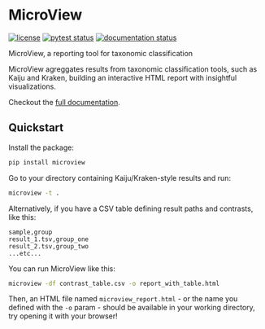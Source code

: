 # MicroView

<!-- badges: start -->
[![license](https://img.shields.io/badge/license-BSD%203--Clause-green)](https://github.com/dalmolingroup/microview/blob/master/LICENSE)
[![pytest status](https://github.com/dalmolingroup/microview/workflows/test-and-lint/badge.svg)](https://github.com/dalmolingroup/microview/actions)
[![documentation status](https://github.com/dalmolingroup/microview/workflows/docs/badge.svg)](https://dalmolingroup.github.io/MicroView/)
<!-- badges: end -->

MicroView, a reporting tool for taxonomic classification

MicroView agreggates results from taxonomic classification tools,
such as Kaiju and Kraken, building an interactive HTML report with
insightful visualizations.

Checkout the [full documentation](https://dalmolingroup.github.io/MicroView/).

## Quickstart

Install the package:

```sh
pip install microview
```

Go to your directory containing Kaiju/Kraken-style results and run:

```sh
microview -t .
```

Alternatively, if you have a CSV table defining result paths and contrasts, like this:

```
sample,group
result_1.tsv,group_one
result_2.tsv,group_two
...etc...
```

You can run MicroView like this:

```sh
microview -df contrast_table.csv -o report_with_table.html
```

Then, an HTML file named `microview_report.html` -
or the name you defined with the `-o` param -
should be available in your working directory,
try opening it with your browser!
